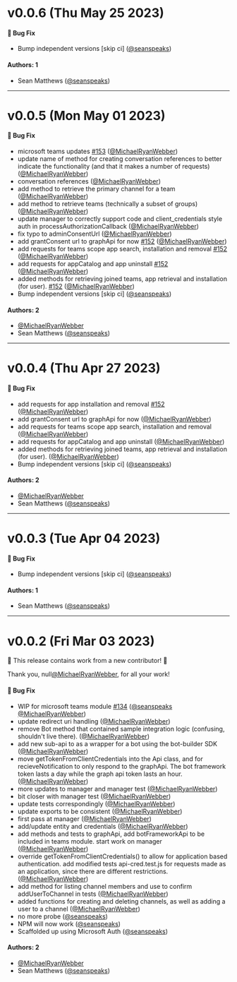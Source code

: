 # v0.0.6 (Thu May 25 2023)

#### 🐛 Bug Fix

- Bump independent versions \[skip ci\] ([@seanspeaks](https://github.com/seanspeaks))

#### Authors: 1

- Sean Matthews ([@seanspeaks](https://github.com/seanspeaks))

---

# v0.0.5 (Mon May 01 2023)

#### 🐛 Bug Fix

- microsoft teams updates [#153](https://github.com/friggframework/frigg/pull/153) ([@MichaelRyanWebber](https://github.com/MichaelRyanWebber))
- update name of method for creating conversation references to better indicate the functionality (and that it makes a number of requests) ([@MichaelRyanWebber](https://github.com/MichaelRyanWebber))
- conversation references ([@MichaelRyanWebber](https://github.com/MichaelRyanWebber))
- add method to retrieve the primary channel for a team ([@MichaelRyanWebber](https://github.com/MichaelRyanWebber))
- add method to retrieve teams (technically a subset of groups) ([@MichaelRyanWebber](https://github.com/MichaelRyanWebber))
- update manager to correctly support code and client_credentials style auth in processAuthorizationCallback ([@MichaelRyanWebber](https://github.com/MichaelRyanWebber))
- fix typo to adminConsentUrl ([@MichaelRyanWebber](https://github.com/MichaelRyanWebber))
- add grantConsent url to graphApi for now [#152](https://github.com/friggframework/frigg/pull/152) ([@MichaelRyanWebber](https://github.com/MichaelRyanWebber))
- add requests for teams scope app search, installation and removal [#152](https://github.com/friggframework/frigg/pull/152) ([@MichaelRyanWebber](https://github.com/MichaelRyanWebber))
- add requests for appCatalog and app uninstall [#152](https://github.com/friggframework/frigg/pull/152) ([@MichaelRyanWebber](https://github.com/MichaelRyanWebber))
- added methods for retrieving joined teams, app retrieval and installation (for user). [#152](https://github.com/friggframework/frigg/pull/152) ([@MichaelRyanWebber](https://github.com/MichaelRyanWebber))
- Bump independent versions \[skip ci\] ([@seanspeaks](https://github.com/seanspeaks))

#### Authors: 2

- [@MichaelRyanWebber](https://github.com/MichaelRyanWebber)
- Sean Matthews ([@seanspeaks](https://github.com/seanspeaks))

---

# v0.0.4 (Thu Apr 27 2023)

#### 🐛 Bug Fix

- add requests for app installation and removal [#152](https://github.com/friggframework/frigg/pull/152) ([@MichaelRyanWebber](https://github.com/MichaelRyanWebber))
- add grantConsent url to graphApi for now ([@MichaelRyanWebber](https://github.com/MichaelRyanWebber))
- add requests for teams scope app search, installation and removal ([@MichaelRyanWebber](https://github.com/MichaelRyanWebber))
- add requests for appCatalog and app uninstall ([@MichaelRyanWebber](https://github.com/MichaelRyanWebber))
- added methods for retrieving joined teams, app retrieval and installation (for user). ([@MichaelRyanWebber](https://github.com/MichaelRyanWebber))
- Bump independent versions \[skip ci\] ([@seanspeaks](https://github.com/seanspeaks))

#### Authors: 2

- [@MichaelRyanWebber](https://github.com/MichaelRyanWebber)
- Sean Matthews ([@seanspeaks](https://github.com/seanspeaks))

---

# v0.0.3 (Tue Apr 04 2023)

#### 🐛 Bug Fix

- Bump independent versions \[skip ci\] ([@seanspeaks](https://github.com/seanspeaks))

#### Authors: 1

- Sean Matthews ([@seanspeaks](https://github.com/seanspeaks))

---

# v0.0.2 (Fri Mar 03 2023)

:tada: This release contains work from a new contributor! :tada:

Thank you, null[@MichaelRyanWebber](https://github.com/MichaelRyanWebber), for all your work!

#### 🐛 Bug Fix

- WIP for microsoft teams module [#134](https://github.com/friggframework/frigg/pull/134) ([@seanspeaks](https://github.com/seanspeaks) [@MichaelRyanWebber](https://github.com/MichaelRyanWebber))
- update redirect uri handling ([@MichaelRyanWebber](https://github.com/MichaelRyanWebber))
- remove Bot method that contained sample integration logic (confusing, shouldn't live there). ([@MichaelRyanWebber](https://github.com/MichaelRyanWebber))
- add new sub-api to as a wrapper for a bot using the bot-builder SDK ([@MichaelRyanWebber](https://github.com/MichaelRyanWebber))
- move getTokenFromClientCredentials into the Api class, and for recieveNotification to only respond to the graphApi. The bot framework token lasts a day while the graph api token lasts an hour. ([@MichaelRyanWebber](https://github.com/MichaelRyanWebber))
- more updates to manager and manager test ([@MichaelRyanWebber](https://github.com/MichaelRyanWebber))
- bit closer with manager test ([@MichaelRyanWebber](https://github.com/MichaelRyanWebber))
- update tests correspondingly ([@MichaelRyanWebber](https://github.com/MichaelRyanWebber))
- update exports to be consistent ([@MichaelRyanWebber](https://github.com/MichaelRyanWebber))
- first pass at manager ([@MichaelRyanWebber](https://github.com/MichaelRyanWebber))
- add/update entity and credentials ([@MichaelRyanWebber](https://github.com/MichaelRyanWebber))
- add methods and tests to graphApi, add botFrameworkApi to be included in teams module. start work on manager ([@MichaelRyanWebber](https://github.com/MichaelRyanWebber))
- override getTokenFromClientCredentials() to allow for application based authentication. add modified tests api-cred.test.js for requests made as an application, since there are different restrictions. ([@MichaelRyanWebber](https://github.com/MichaelRyanWebber))
- add method for listing channel members and use to confirm addUserToChannel in tests ([@MichaelRyanWebber](https://github.com/MichaelRyanWebber))
- added functions for creating and deleting channels, as well as adding a user to a channel ([@MichaelRyanWebber](https://github.com/MichaelRyanWebber))
- no more probe ([@seanspeaks](https://github.com/seanspeaks))
- NPM will now work ([@seanspeaks](https://github.com/seanspeaks))
- Scaffolded up using Microsoft Auth ([@seanspeaks](https://github.com/seanspeaks))

#### Authors: 2

- [@MichaelRyanWebber](https://github.com/MichaelRyanWebber)
- Sean Matthews ([@seanspeaks](https://github.com/seanspeaks))
